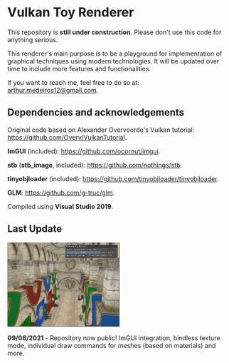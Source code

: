 # Vulkan Toy Renderer

This repository is **still under construction**. Please don't use this code for anything serious.

This renderer's main purpose is to be a playground for implementation of graphical techniques using modern technologies. It will be updated over time to include more features and functionalities.

If you want to reach me, feel free to do so at: arthur.medeiros12@gmail.com.

## Dependencies and acknowledgements

Original code based on Alexander Overvoorde's Vulkan tutorial: https://github.com/Overv/VulkanTutorial.

**ImGUI** (included): https://github.com/ocornut/imgui.

**stb** (**stb_image**, included): https://github.com/nothings/stb.

**tinyobjloader** (included): https://github.com/tinyobjloader/tinyobjloader.

**GLM**: https://github.com/g-truc/glm.

Compiled using **Visual Studio 2019**.

## Last Update

<img src="/images/update-090821.jpg" width="50%">


**09/08/2021** - Repository now public! ImGUI integration, bindless texture mode, individual draw commands for meshes (based on materials) and more.
